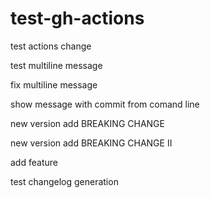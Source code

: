 # test-gh-actions

test actions change

test multiline message

fix multiline message

show message with commit from comand line

new version add BREAKING CHANGE

new version add BREAKING CHANGE II

add feature

test changelog generation
